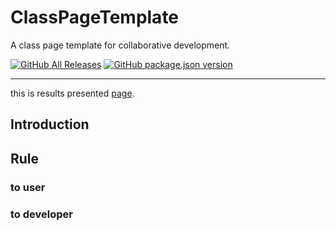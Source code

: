 # ClassPageTemplate
A class page template for collaborative development.

[![GitHub All Releases](https://img.shields.io/github/downloads/yappy2000d/ClassPageTemplate/total?style=flat-square&logo=GitHub)](https://github.com/yappy2000d/ClassPageTemplate/archive/master.zip)
[![GitHub package.json version](https://img.shields.io/github/package-json/v/yappy2000d/ClassPageTemplate?style=flat-square&logo=visual-studio-code)](https://github.com/yappy2000d/ClassPageTemplate/find/master)

----

this is results presented [page](https://yappy2000d.github.io/ClassPageTemplate/).

## Introduction

## Rule

### to user

### to developer
